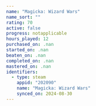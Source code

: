 ```yaml
---
name: "Magicka: Wizard Wars"
name_sort: ""
rating: 70
active: false
progress: notapplicable
hours_played: 12
purchased_on: .nan
started_on: .nan
beaten_on: .nan
completed_on: .nan
mastered_on: .nan
identifiers:
  - type: steam
    appid: "202090"
    name: "Magicka: Wizard Wars"
    synced_on: 2024-08-30
---
```

